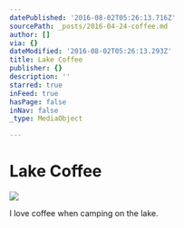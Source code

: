 ```yaml
---
datePublished: '2016-08-02T05:26:13.716Z'
sourcePath: _posts/2016-04-24-coffee.md
author: []
via: {}
dateModified: '2016-08-02T05:26:13.293Z'
title: Lake Coffee
publisher: {}
description: ''
starred: true
inFeed: true
hasPage: false
inNav: false
_type: MediaObject

---
```

# Lake Coffee
![](https://the-grid-user-content.s3-us-west-2.amazonaws.com/ba689d62-85e5-4fd9-805f-277fcaa14fb3.jpg)

I love coffee when camping on the lake.
